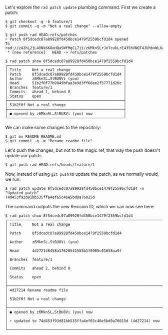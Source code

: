 Let's explore the `rad patch update` plumbing command. First we create a patch:

``` (stderr)
$ git checkout -q -b feature/1
$ git commit -q -m "Not a real change" --allow-empty
```
``` (stderr)
$ git push rad HEAD:refs/patches
✓ Patch 8f5dcedc07a89928fd450bce1479f2559bcfd1d4 opened
To rad://z42hL2jL4XNk6K8oHQaSWfMgCL7ji/z6MknSLrJoTcukLrE435hVNQT4JUhbvWLX4kUzqkEStBU8Vi
 * [new reference]   HEAD -> refs/patches
```

```
$ rad patch show 8f5dcedc07a89928fd450bce1479f2559bcfd1d4
╭────────────────────────────────────────────────────╮
│ Title     Not a real change                        │
│ Patch     8f5dcedc07a89928fd450bce1479f2559bcfd1d4 │
│ Author    z6MknSL…StBU8Vi (you)                    │
│ Head      51b2f0f77b9849bfaa3e9d3ff68ee2f57771d20c │
│ Branches  feature/1                                │
│ Commits   ahead 1, behind 0                        │
│ Status    open                                     │
├────────────────────────────────────────────────────┤
│ 51b2f0f Not a real change                          │
├────────────────────────────────────────────────────┤
│ ● opened by z6MknSL…StBU8Vi (you) now              │
╰────────────────────────────────────────────────────╯
```

We can make some changes to the repository:

```
$ git mv README README.md
$ git commit -q -m "Rename readme file"
```

Let's push the changes, but not to the magic ref, that way the push doesn't
update our patch:

```
$ git push rad HEAD:refs/heads/feature/1
```

Now, instead of using `git push` to update the patch, as we normally would,
we run:

```
$ rad patch update 8f5dcedc07a89928fd450bce1479f2559bcfd1d4 -m "Updated patch"
74d453f93d81bb535ffa4ef65c46e5bd0a76015d
```

The command outputs the new Revision ID, which we can now see here:

```
$ rad patch show 8f5dcedc07a89928fd450bce1479f2559bcfd1d4
╭─────────────────────────────────────────────────────────────────────╮
│ Title     Not a real change                                         │
│ Patch     8f5dcedc07a89928fd450bce1479f2559bcfd1d4                  │
│ Author    z6MknSL…StBU8Vi (you)                                     │
│ Head      4d272148458a17620541555b1f0905c01658aa9f                  │
│ Branches  feature/1                                                 │
│ Commits   ahead 2, behind 0                                         │
│ Status    open                                                      │
├─────────────────────────────────────────────────────────────────────┤
│ 4d27214 Rename readme file                                          │
│ 51b2f0f Not a real change                                           │
├─────────────────────────────────────────────────────────────────────┤
│ ● opened by z6MknSL…StBU8Vi (you) now                               │
│ ↑ updated to 74d453f93d81bb535ffa4ef65c46e5bd0a76015d (4d27214) now │
╰─────────────────────────────────────────────────────────────────────╯
```
